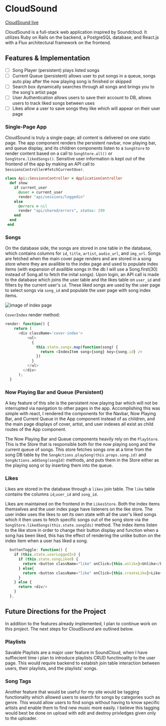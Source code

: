 # CloudSound

[CloudSound live][heroku]

[heroku]: http://www.cloudsound.site

CloudSound is a full-stack web application inspired by Soundcloud.  It utilizes Ruby on Rails on the backend, a PostgreSQL database, and React.js with a Flux architectural framework on the frontend.  

## Features & Implementation

- [ ] Song Player (persistent) plays listed songs
- [ ] Current Queue (persistent) allows user to put songs in a queue, songs auto play after the now playing song is finished or skipped
- [ ] Search box dynamically searches through all songs and brings you to the song's artist page
- [ ] User Authentication allows users to save their account to DB, allows users to track liked songs between uses
- [ ] Likes allow a user to save songs they like which will appear on their user page

### Single-Page App

CloudSound is truly a single-page; all content is delivered on one static page.  The app component renders the persistent navbar, now playing bar, and queue display, and its children components listen to a `SongStore` to render content based on a call to `SongStore.all()` or `SongStore.likedSongs()`.  Sensitive user information is kept out of the frontend of the app by making an API call to `SessionsController#fetchCurrentUser`.

```ruby
class Api::SessionsController < ApplicationController
  def show
    if current_user 
      @user = current_user
      render "api/sessions/loggedin"
    else
      @errors = nil
      render "api/shared/errors", status: 299
    end
  end
 end
  ```

### Songs

  On the database side, the songs are stored in one table in the database, which contains columns for `id`, `title`, `artist`, `audio_url`, and `img_url`.  Songs are fetched when the main cover page renders and are stored in a song store where they are availible to the index page and used to populate index items (with expansion of availible songs in the db I will use a Song.first(30) instead of Song.all to fetch the inital songs). Upon login, an API call is made to the database which joins the user table and the likes table on `user_id` and filters by the current user's `id`. These liked songs are used by the user page to select songs via `song_id` and populate the user page with song index items.


![image of index page](http://res.cloudinary.com/mr-costanzo/image/upload/v1462480457/Screen_Shot_2016-05-05_at_1.33.14_PM_c3wn3l.png)

`CoverIndex` render method:

```javascript
render: function() {
    return (
      <div className='cover-index'>
          <ul>
            {
              this.state.songs.map(function(song) {
                return <IndexItem song={song} key={song.id} />
              })
            }
          </ul>
        </div>
      );
  }
```

### Now Playing Bar and Queue (Persistent)

A key feature of this site is the persistent now playing bar which will not be interrupted via navigation to other pages in the app. Accomplishing this was simple with react, I rendered the components for the Navbar, Now Playing Bar, and Current Queue in the App component instead of as children, and the main page displays of cover, artist, and user indexes all exist as child routes of the App component. 

The Now Playing Bar and Queue components heavily rely on the `PlayStore`. This is the Store that is responsible both for the now playing song and the current queue of songs. This store fetches songs one at a time from the song DB table by the `SongActions.playSong(this.props.song.id)` and `SongActions.addSong(songId)` methods, and puts them in the Store either as the playing song or by inserting them into the queue.

### Likes

Likes are stored in the database through a `likes` join table.  The `like` table contains the columns `id`,`user_id` and `song_id`.

Likes are maintained on the frontend in the `LikesStore`.  Both the index items themselves and the user index page have listeners on the like store. The user index uses the likes to set its own state with all the user's liked songs which it then uses to fetch specific songs out of the song store via the `SongStore.likedSongs(this.state.songIds)` method. The index items listen to the like store in order to change their button display and function when a song has been liked, this has the effect of rendering the unlike button on the index item when a user has liked a song.

```javascript
  buttonToggle: function() {
    if (this.state.userLoggedIn) {
      if (this.state.songLiked) {
        return <button className="like" onClick={this.unlike}>Unlike</button>
      } else{
        return <button className="like" onClick={this.createLike}>Like</button>
      }
    } else {
      return <div/>
    }
  },
```

## Future Directions for the Project

In addition to the features already implemented, I plan to continue work on this project.  The next steps for CloudSound are outlined below.

### Playlists

Savable Playlists are a major user feature in SoundCloud, when I have suffiecient time i plan to introduce playlists CRUD functinoality to the user page. This would require backend to estabish join table interaction between users, their playlists, and the playlists' songs.

### Song Tags

Another feature that would be useful for my site  would be tagging functionality which allowed users to search for songs by categories such as genre. This would allow users to find songs without having to know specific artists and enable them to find new music more easily. I believe this tagging would best be done on upload with edit and destroy privledges given only to the uploader.
